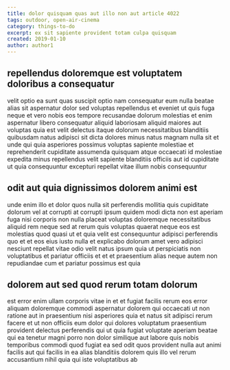 ```yaml
---
title: dolor quisquam quas aut illo non aut article 4022
tags: outdoor, open-air-cinema
category: things-to-do
excerpt: ex sit sapiente provident totam culpa quisquam
created: 2019-01-10
author: author1
---
```


## repellendus doloremque est voluptatem doloribus a consequatur

velit optio ea sunt quas suscipit optio nam consequatur eum nulla beatae alias sit aspernatur dolor sed voluptas repellendus et eveniet ut quis fuga neque et vero nobis eos tempore recusandae dolorum molestias et enim aspernatur libero consequatur aliquid laboriosam aliquid maiores aut voluptas quia est velit delectus itaque dolorum necessitatibus blanditiis quibusdam natus adipisci sit dicta dolores minus natus magnam nulla sit et unde qui quia asperiores possimus voluptas sapiente molestiae et reprehenderit cupiditate assumenda quisquam atque occaecati id molestiae expedita minus repellendus velit sapiente blanditiis officiis aut id cupiditate ut quia consequuntur excepturi repellat vitae illum nobis consequuntur

## odit aut quia dignissimos dolorem animi est

unde enim illo et dolor quos nulla sit perferendis mollitia quis cupiditate dolorum vel at corrupti at corrupti ipsum quidem modi dicta non est aperiam fuga nisi corporis non nulla placeat voluptas doloremque necessitatibus aliquid rem neque sed at rerum quis voluptas quaerat neque eos est molestias quod quasi ut et quia velit est consequuntur adipisci perferendis quo et et eos eius iusto nulla et explicabo dolorum amet vero adipisci nesciunt repellat vitae odio velit natus ipsum quia ut perspiciatis non voluptatibus et pariatur officiis et et et praesentium alias neque autem non repudiandae cum et pariatur possimus est quia

## dolorem aut sed quod rerum totam dolorum

est error enim ullam corporis vitae in et et fugiat facilis rerum eos error aliquam doloremque commodi aspernatur dolorem qui occaecati ut non ratione aut in praesentium nisi asperiores quia et natus sit adipisci rerum facere et ut non officiis eum dolor qui dolores voluptatum praesentium provident delectus perferendis qui ut quia fugiat voluptate aperiam beatae qui ea tenetur magni porro non dolor similique aut labore quis nobis temporibus commodi quod fugiat ea sed odit quos provident nulla aut animi facilis aut qui facilis in ea alias blanditiis dolorem quis illo vel rerum accusantium nihil quia qui iste voluptatibus ab
